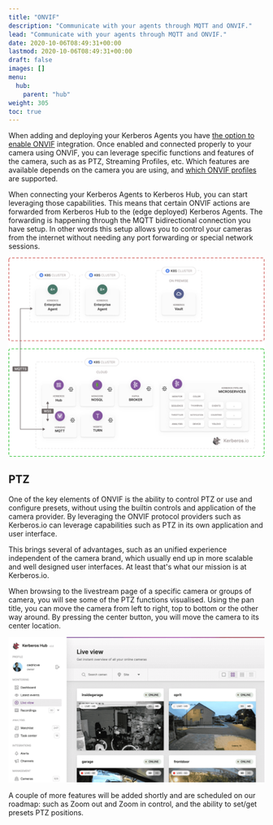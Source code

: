 ```yaml
---
title: "ONVIF"
description: "Communicate with your agents through MQTT and ONVIF."
lead: "Communicate with your agents through MQTT and ONVIF."
date: 2020-10-06T08:49:31+00:00
lastmod: 2020-10-06T08:49:31+00:00
draft: false
images: []
menu:
  hub:
    parent: "hub"
weight: 305
toc: true
---
```


When adding and deploying your Kerberos Agents you have [the option to enable ONVIF](/factory/getting-started/#adding-a-new-deployment) integration. Once enabled and connected properly to your camera using ONVIF, you can leverage specific functions and features of the camera, such as as PTZ, Streaming Profiles, etc. Which features are available depends on the camera you are using, and [which ONVIF profiles](https://www.onvif.org/profiles) are supported.

When connecting your Kerberos Agents to Kerberos Hub, you can start leveraging those capabilities. This means that certain ONVIF actions are forwarded from Kerberos Hub to the (edge deployed) Kerberos Agents. The forwarding is happening through the MQTT bidirectional connection you have setup. In other words this setup allows you to control your cameras from the internet without needing any port forwarding or special network sessions.

![MQTT Kerberos Hub architecture](mqtt-kerberos-hub.svg)

## PTZ

One of the key elements of ONVIF is the ability to control PTZ or use and configure presets, without using the builtin controls and application of the camera provider. By leveraging the ONVIF protocol providers such as Kerberos.io can leverage capabilities such as PTZ in its own application and user interface. 

This brings several of advantages, such as an unified experience independent of the camera brand, which usually end up in more scalable and well designed user interfaces. At least that's what our mission is at Kerberos.io.

When browsing to the livestream page of a specific camera or groups of camera, you will see some of the PTZ functions visualised. Using the pan title, you can move the camera from left to right, top to bottom or the other way around. By pressing the center button, you will move the camera to its center location.

![PTZ on Kerberos Hub](ptz.gif)

A couple of more features will be added shortly and are scheduled on our roadmap: such as Zoom out and Zoom in control, and the ability to set/get presets PTZ positions.